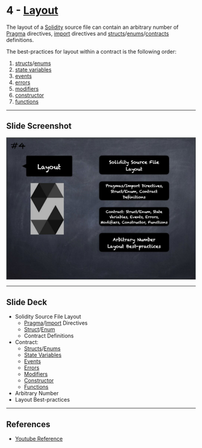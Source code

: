 # 4 - [Layout](Layout.md)
The layout of a [Solidity](Solidity.md) source file can contain an arbitrary number of [Pragma](Pragma.md) directives, [import](Imports.md) directives and [structs](Structs.md)/[enums](Enums.md)/[contracts](Contract.md) definitions. 

The best-practices for layout within a contract is the following order: 
1. [structs](Structs.md)/[enums](Enums.md)
2. [state variables](State%20Variables.md)
3. [events](Events.md)
4. [errors](Errors.md)
5. [modifiers](Modifiers.md) 
6. [constructor](Constructor.md)
7. [functions](Functions.md)
___
## Slide Screenshot
![004.jpg](../../images/2.%20Solidity%20101/004.jpg)
___
## Slide Deck
- Solidity Source File Layout
	- [Pragma](Pragma.md)/[Import](Imports.md) Directives
	- [Struct](Structs.md)/[Enum](Enums.md)
	- Contract Definitions 
- Contract: 
	- [Structs](Structs.md)/[Enums](Enums.md)
	- [State Variables](State%20Variables.md)
	- [Events](Events.md)
	- [Errors](Errors.md)
	- [Modifiers](Modifiers.md)
	- [Constructor](Constructor.md)
	- [Functions](Functions.md)
- Arbitrary Number
- Layout Best-practices


___
## References
- [Youtube Reference](https://youtu.be/5eLqFac5Tkg?t=346)


